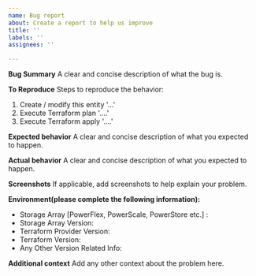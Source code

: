```yaml
---
name: Bug report
about: Create a report to help us improve
title: ''
labels: ''
assignees: ''

---
```


**Bug Summary**
A clear and concise description of what the bug is.

**To Reproduce**
Steps to reproduce the behavior:
1. Create / modify this entity '...'
2. Execute Terraform plan '....'
3. Execute Terraform apply '....'

**Expected behavior**
A clear and concise description of what you expected to happen.

**Actual behavior**
A clear and concise description of what you expected to happen.

**Screenshots**
If applicable, add screenshots to help explain your problem.

**Environment(please complete the following information):**
 - Storage Array [PowerFlex, PowerScale, PowerStore etc.] :
-  Storage Array Version:
- Terraform Provider Version:
 - Terraform Version:
 - Any Other Version Related Info:


**Additional context**
Add any other context about the problem here.
